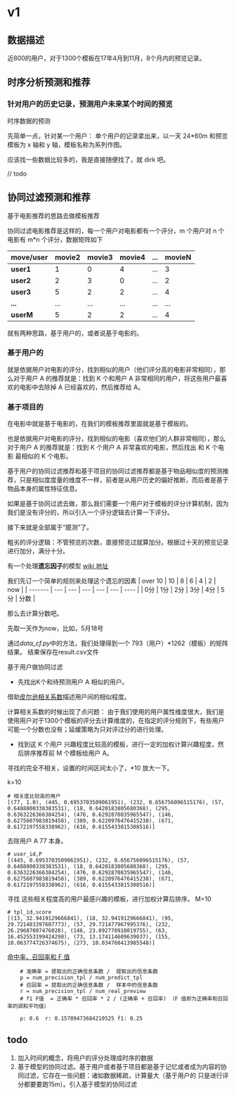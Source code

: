 # v1

## 数据描述

近800的用户，对于1300个模板在17年4月到11月，8个月内的预览记录。

## 时序分析预测和推荐

### 针对用户的历史记录，预测用户未来某个时间的预览

时序数据的预测

先简单一点，针对某一个用户：
单个用户的记录拿出来，以一天 24*60m 和预览模板为 x 轴和 y 轴，模板名称为系列作图。

应该找一些数据比较多的，我是直接随便找了，就 dirk 吧。

// todo

## 协同过滤预测和推荐

基于电影推荐的思路去做模板推荐

协同过滤电影推荐是这样的，每一个用户对电影都有一个评分，m 个用户对 n 个电影有 m*n 个评分，数据矩阵如下

| move/user | movie2 | movie3 | movie4 | ... | movieN |
| --------- | ------ | ------ | ------ | --- | ------ |
| __user1__ | 1      | 0      | 4      | ... | 3      |
| __user2__ | 2      | 3      | 0      | ... | 2      |
| __user3__ | 5      | 2      | 2      | ... | 4      |
| __...__   | ...    | ...    | ...    | ... | ...    |
| __userM__ | 5      | 2      | 2      | ... | 4      |

就有两种思路，基于用户的，或者说基于电影的。

### 基于用户的

就是依据用户对电影的评分，找到相似的用户（他们评分高的电影非常相同），那么对于用户 A 的推荐就是：找到 K 个和用户 A 非常相同的用户，将这些用户最喜欢的电影中去除掉 A 已经喜欢的，然后推荐给 A。

### 基于项目的

在电影中就是基于电影的，在我们的模板推荐里面就是基于模板的。

也是依据用户对电影的评分，找到相似的电影（喜欢他们的人群非常相同），那么对于用户 A 的推荐就是：找到 K 个用户 A 非常喜欢的电影，然后找出 和 K 个电影 最相似的 K 个电影。

基于用户的协同过滤推荐和基于项目的协同过滤推荐都是基于物品相似度的预测推荐，只是相似度度量的维度不一样，前者是从用户历史的偏好推断，而后者是基于物品本身的属性特征信息。

如果是基于协同过滤去做，那么我们需要一个用户对于模板的评分计算机制，因为我们是没有评分的，所以引入一个评分逻辑去计算一下评分。

接下来就是全部属于“臆测”了。

粗劣的评分逻辑：不管预览的次数，直接预览过就算加分。根据过十天的预览记录进行加分，满分十分。

有一个处理**遗忘因子**的模型 [wiki 地址](https://en.wikipedia.org/wiki/Recursive_least_squares_filter)

我们先订一个简单的规则来处理这个遗忘的因素
| over 10 | 10  | 8   | 6   | 4   | 2   | now  |
| ------- | --- | --- | --- | --- | --- | ---- |
| 0分     | 1分 | 2分 | 3分 | 4分 | 5分 | 分数 |

那么去计算分数吧。

先取一天作为now，比如，5月18号

通过*data_cf.py*中的方法，我们处理得到一个 793（用户）*1262（模板）的矩阵结果。
结果保存在result.csv文件

基于用户做协同过滤

* 先找出K个和待预测用户 A 相似的用户。

借助[皮尔逊相关系数](https://zh.wikipedia.org/wiki/%E7%9A%AE%E5%B0%94%E9%80%8A%E7%A7%AF%E7%9F%A9%E7%9B%B8%E5%85%B3%E7%B3%BB%E6%95%B0)描述用户间的相似程度。

计算相关系数的时候出现了点问题：
由于我们使用的用户属性维度很大，我们是使用用户对于1300个模板的评分去计算维度的，在指定的评分规则下，有些用户可能一个分数也没有；延缓策略为只对评过分的进行处理。

* 找到这 K 个用户 兴趣程度比较高的模板，进行一定的加权计算兴趣程度，然后排序推荐前 M 个模板给用户 A。

寻找的完全不相关，设置的时间区间太小了，*10 放大一下。

k=10

```shell
# 相关度比较高的用户
[(77, 1.0), (445, 0.6953703509061951), (232, 0.656756096515176), (57, 0.6488800338383531), (18, 0.6420183805680368), (295, 0.6363226366384254), (476, 0.6292870835965547), (146, 0.6275607983819458), (389, 0.6220976476415238), (671, 0.6172197558338962), (616, 0.6155433815308516)]
```

去除用户 A 77 本身。

```shell
# user_id,P
[(445, 0.6953703509061951), (232, 0.656756096515176), (57, 0.6488800338383531), (18, 0.6420183805680368), (295, 0.6363226366384254), (476, 0.6292870835965547), (146, 0.6275607983819458), (389, 0.6220976476415238), (671, 0.6172197558338962), (616, 0.6155433815308516)]
```

寻找 这些相关程度高的用户最感兴趣的模板，进行加权计算后排序。
M=10

```shell
# tpl_id,score
[(13, 32.9419129666841), (18, 32.9419129666841), (95, 29.721483397607773), (57, 29.721477967995376), (232, 26.29687007476028), (146, 23.092770910019755), (63, 16.452553199424298), (73, 13.174114609639037), (155, 10.063774726374675), (273, 10.034760413985548)]
```

[命中率、召回率和 F 值](http://bookshadow.com/weblog/2014/06/10/precision-recall-f-measure/)

```python3
    # 准确率 = 提取出的正确信息条数 /  提取出的信息条数
    p = num_precision_tpl / num_predict_tpl
    # 召回率 = 提取出的正确信息条数 /  样本中的信息条数
    r = num_precision_tpl / num_real_preview
    # f1 F值  = 正确率 * 召回率 * 2 / (正确率 + 召回率) （F 值即为正确率和召回率的调和平均值）
```

```shell
    p: 0.6  r: 0.15789473684210525 f1: 0.25
```

## todo

1. 加入时间的概念，将用户的评分处理成时序的数据
2. 基于模型的协同过滤。基于用户或者基于项目都是基于记忆或者成为内容的协同过滤，它存在一些问题：诸如数据稀疏，计算量大（基于用户的 只是进行评分都要要跑15m）。引入基于模型的协同过滤